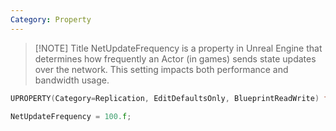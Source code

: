 ```yaml
---
Category: Property
---
```


> [!NOTE] Title
> NetUpdateFrequency is a property in Unreal Engine that determines how frequently an Actor (in games) sends state updates over the network. This setting impacts both performance and bandwidth usage.


```cpp
UPROPERTY(Category=Replication, EditDefaultsOnly, BlueprintReadWrite) float NetUpdateFrequency;
```

```cpp
NetUpdateFrequency = 100.f;
```

